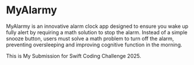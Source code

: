 # MyAlarmy
 
MyAlarmy is an innovative alarm clock app designed to ensure you wake up fully alert by requiring a math solution to stop the alarm. Instead of a simple snooze button, users must solve a math problem to turn off the alarm, preventing oversleeping and improving cognitive function in the morning.

This is My Submission for Swift Coding Challenge 2025.
